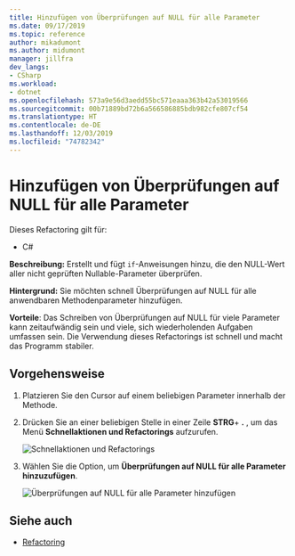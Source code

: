 ```yaml
---
title: Hinzufügen von Überprüfungen auf NULL für alle Parameter
ms.date: 09/17/2019
ms.topic: reference
author: mikadumont
ms.author: midumont
manager: jillfra
dev_langs:
- CSharp
ms.workload:
- dotnet
ms.openlocfilehash: 573a9e56d3aedd55bc571eaaa363b42a53019566
ms.sourcegitcommit: 00b71889bd72b6a566586885bdb982cfe807cf54
ms.translationtype: HT
ms.contentlocale: de-DE
ms.lasthandoff: 12/03/2019
ms.locfileid: "74782342"
---
```

# <a name="add-null-checks-for-all-parameters"></a>Hinzufügen von Überprüfungen auf NULL für alle Parameter 

Dieses Refactoring gilt für: 

- C# 

**Beschreibung:** Erstellt und fügt `if`-Anweisungen hinzu, die den NULL-Wert aller nicht geprüften Nullable-Parameter überprüfen. 

**Hintergrund:** Sie möchten schnell Überprüfungen auf NULL für alle anwendbaren Methodenparameter hinzufügen.

**Vorteile**: Das Schreiben von Überprüfungen auf NULL für viele Parameter kann zeitaufwändig sein und viele, sich wiederholenden Aufgaben umfassen sein. Die Verwendung dieses Refactorings ist schnell und macht das Programm stabiler.  

## <a name="how-to"></a>Vorgehensweise 

1. Platzieren Sie den Cursor auf einem beliebigen Parameter innerhalb der Methode.

2. Drücken Sie an einer beliebigen Stelle in einer Zeile **STRG**+ **.** , um das Menü **Schnellaktionen und Refactorings** aufzurufen.

   ![Schnellaktionen und Refactorings](media/add-null-checks-for-all-parameters.png)
   
3. Wählen Sie die Option, um **Überprüfungen auf NULL für alle Parameter hinzuzufügen**.

   ![Überprüfungen auf NULL für alle Parameter hinzufügen](media/add-null-checks-for-all.png) 

## <a name="see-also"></a>Siehe auch 

- [Refactoring](../refactoring-in-visual-studio.md)
